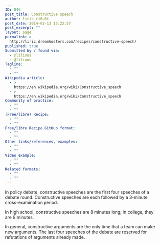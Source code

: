 ```yaml
---
ID: 846
post_title: Constructive speech
author: liric_ri6u3i
post_date: 2014-02-13 15:22:57
post_excerpt: ""
layout: page
permalink: >
  http://liric.dreamhosters.com/recipes/constructive-speech/
published: true
Submitted by / found via:
  - @lilious
  - @lilious
Tagline:
  - ""
  - ""
Wikipedia article:
  - >
    https://en.wikipedia.org/wiki/Constructive_speech
  - >
    https://en.wikipedia.org/wiki/Constructive_speech
Community of practice:
  - ""
  - ""
(Free/libre) Recipe:
  - ""
  - ""
Free/libre Recipe GitHub format:
  - ""
  - ""
Other links/references, examples:
  - ""
  - ""
Video example:
  - ""
  - ""
Related formats:
  - ""
  - ""
---
```

In policy debate, constructive speeches are the first four speeches of a debate round. Constructive speeches are each followed by a 3-minute cross-examination period.

In high school, constructive speeches are 8 minutes long; in college, they are 9 minutes.

In general, constructive arguments are the only time that a team can make new arguments. The last four speeches of the debate are reserved for refutations of arguments already made.